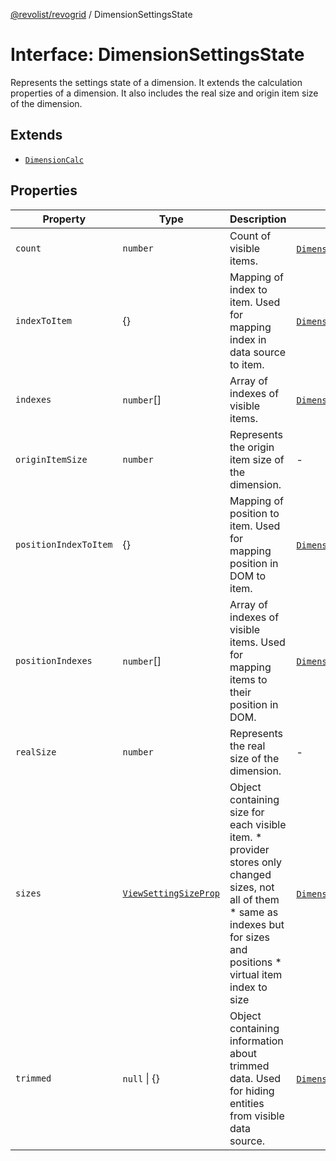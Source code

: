 [@revolist/revogrid](README.md) / DimensionSettingsState

# Interface: DimensionSettingsState

Represents the settings state of a dimension.
It extends the calculation properties of a dimension.
It also includes the real size and origin item size of the dimension.

## Extends

- [`DimensionCalc`](Interface.DimensionCalc.md)

## Properties

| Property | Type | Description | Inherited from | Defined in |
| ------ | ------ | ------ | ------ | ------ |
| `count` | `number` | Count of visible items. | [`DimensionCalc`](Interface.DimensionCalc.md).`count` | [src/types/interfaces.ts:579](https://github.com/revolist/revogrid/blob/a348821be3a2642110f5dc893d4bd9cba16c5101/src/types/interfaces.ts#L579) |
| `indexToItem` | \{\} | Mapping of index to item. Used for mapping index in data source to item. | [`DimensionCalc`](Interface.DimensionCalc.md).`indexToItem` | [src/types/interfaces.ts:602](https://github.com/revolist/revogrid/blob/a348821be3a2642110f5dc893d4bd9cba16c5101/src/types/interfaces.ts#L602) |
| `indexes` | `number`[] | Array of indexes of visible items. | [`DimensionCalc`](Interface.DimensionCalc.md).`indexes` | [src/types/interfaces.ts:574](https://github.com/revolist/revogrid/blob/a348821be3a2642110f5dc893d4bd9cba16c5101/src/types/interfaces.ts#L574) |
| `originItemSize` | `number` | Represents the origin item size of the dimension. | - | [src/types/interfaces.ts:637](https://github.com/revolist/revogrid/blob/a348821be3a2642110f5dc893d4bd9cba16c5101/src/types/interfaces.ts#L637) |
| `positionIndexToItem` | \{\} | Mapping of position to item. Used for mapping position in DOM to item. | [`DimensionCalc`](Interface.DimensionCalc.md).`positionIndexToItem` | [src/types/interfaces.ts:591](https://github.com/revolist/revogrid/blob/a348821be3a2642110f5dc893d4bd9cba16c5101/src/types/interfaces.ts#L591) |
| `positionIndexes` | `number`[] | Array of indexes of visible items. Used for mapping items to their position in DOM. | [`DimensionCalc`](Interface.DimensionCalc.md).`positionIndexes` | [src/types/interfaces.ts:585](https://github.com/revolist/revogrid/blob/a348821be3a2642110f5dc893d4bd9cba16c5101/src/types/interfaces.ts#L585) |
| `realSize` | `number` | Represents the real size of the dimension. | - | [src/types/interfaces.ts:632](https://github.com/revolist/revogrid/blob/a348821be3a2642110f5dc893d4bd9cba16c5101/src/types/interfaces.ts#L632) |
| `sizes` | [`ViewSettingSizeProp`](TypeAlias.ViewSettingSizeProp.md) | Object containing size for each visible item. * provider stores only changed sizes, not all of them * same as indexes but for sizes and positions * virtual item index to size | [`DimensionCalc`](Interface.DimensionCalc.md).`sizes` | [src/types/interfaces.ts:621](https://github.com/revolist/revogrid/blob/a348821be3a2642110f5dc893d4bd9cba16c5101/src/types/interfaces.ts#L621) |
| `trimmed` | `null` \| \{\} | Object containing information about trimmed data. Used for hiding entities from visible data source. | [`DimensionCalc`](Interface.DimensionCalc.md).`trimmed` | [src/types/interfaces.ts:613](https://github.com/revolist/revogrid/blob/a348821be3a2642110f5dc893d4bd9cba16c5101/src/types/interfaces.ts#L613) |
